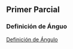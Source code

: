 ## Primer Parcial
### Definición de Ánguo
[Definición de Ángulo](MatematicasII/PrimerParcial/1-DefinicionDeAngulo/)